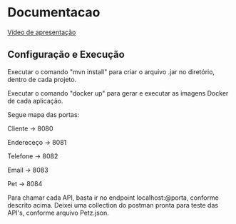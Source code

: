 # Documentacao

[Vídeo de apresentação](https://www.youtube.com/watch?v=e8zK17WYFGQ&ab_channel=GabrielAmaro)

## Configuração e Execução

Executar o comando "mvn install" para criar o arquivo .jar no diretório, dentro de cada projeto.

Executar o comando "docker up" para gerar e executar as imagens Docker de cada aplicação.

Segue mapa das portas:

  Cliente     -> 8080
  
  Endereceço  -> 8081
  
  Telefone    -> 8082
  
  Email       -> 8083
  
  Pet         -> 8084

Para chamar cada API, basta ir no endpoint localhost:@porta, conforme descrito acima. Deixei uma collection do postman pronta para teste das API's, conforme arquivo Petz.json.
